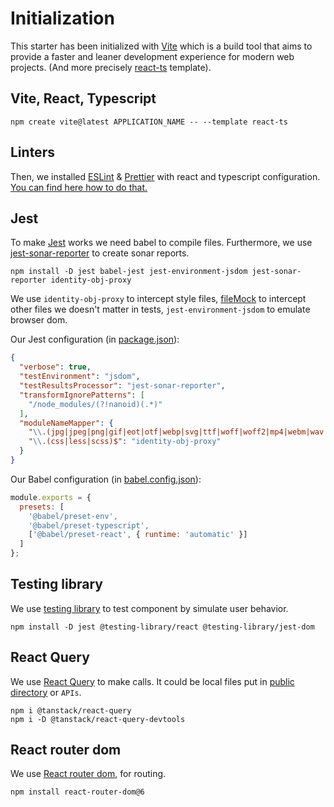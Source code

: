 # Initialization

This starter has been initialized with [Vite](https://vitejs.dev/) which is a build tool that aims to provide a faster and leaner development experience for modern web projects. (And more precisely [react-ts](https://stackblitz.com/edit/vitejs-vite-n1nea3?file=index.html&terminal=dev) template).  

## Vite, React, Typescript

```shell
npm create vite@latest APPLICATION_NAME -- --template react-ts
```

## Linters

Then, we installed [ESLint](https://eslint.org/) & [Prettier](https://prettier.io/) with react and typescript configuration.  
[You can find here how to do that.](https://blog.devgenius.io/eslint-prettier-typescript-and-react-in-2022-e5021ebca2b1)

## Jest

To make [Jest](https://jestjs.io/docs/getting-started) works we need babel to compile files. Furthermore, we use [jest-sonar-reporter](https://www.npmjs.com/package/jest-sonar-reporter) to create sonar reports.

```shell
npm install -D jest babel-jest jest-environment-jsdom jest-sonar-reporter identity-obj-proxy
```

We use `identity-obj-proxy` to intercept style files, [fileMock](../fileMock.js) to intercept other files we doesn't matter in tests, `jest-environment-jsdom` to emulate browser dom.

Our Jest configuration (in [package.json](../package.json)):

```json
{
  "verbose": true,
  "testEnvironment": "jsdom",
  "testResultsProcessor": "jest-sonar-reporter",
  "transformIgnorePatterns": [
    "/node_modules/(?!nanoid)(.*)"
  ],
  "moduleNameMapper": {
    "\\.(jpg|jpeg|png|gif|eot|otf|webp|svg|ttf|woff|woff2|mp4|webm|wav|mp3|m4a|aac|oga)$": "<rootDir>/../fileMock.js",
    "\\.(css|less|scss)$": "identity-obj-proxy"
  }
}
```

Our Babel configuration (in [babel.config.json](../babel.config.json)):

```js
module.exports = {
  presets: [
    '@babel/preset-env',
    '@babel/preset-typescript',
    ['@babel/preset-react', { runtime: 'automatic' }]
  ]
};
```

## Testing library

We use [testing library](https://testing-library.com/docs/react-testing-library/intro/) to test component by simulate user behavior.

```shell
npm install -D jest @testing-library/react @testing-library/jest-dom
```

## React Query

We use [React Query](https://tanstack.com/query/v4/docs/installation) to make calls. It could be local files put in [public directory](../public) or `APIs`.

```shell
npm i @tanstack/react-query
npm i -D @tanstack/react-query-devtools
```

## React router dom

We use [React router dom](https://reactrouter.com/en/v6.3.0/getting-started/overview), for routing.

```shell
npm install react-router-dom@6
```
